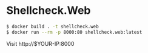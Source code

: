 # Shellcheck.Web

```bash
$ docker build . -t shellcheck.web
$ docker run --rm -p 8000:80 shellcheck.web:latest
```

Visit http://$YOUR-IP:8000

